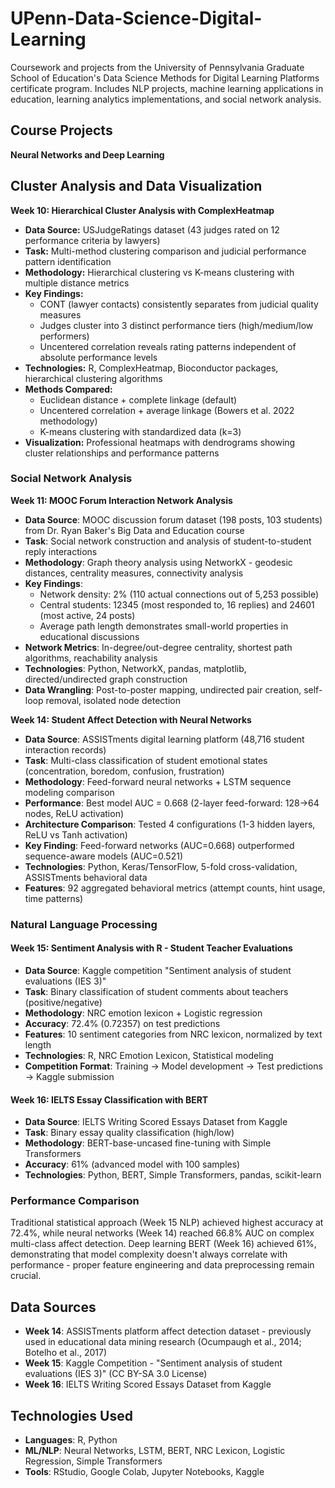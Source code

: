 # UPenn-Data-Science-Digital-Learning
Coursework and projects from the University of Pennsylvania Graduate School of Education's Data Science Methods for Digital Learning Platforms certificate program. Includes NLP projects, machine learning applications in education, learning analytics implementations, and social network analysis.

## Course Projects

**Neural Networks and Deep Learning**

## Cluster Analysis and Data Visualization
**Week 10: Hierarchical Cluster Analysis with ComplexHeatmap**

- **Data Source:** USJudgeRatings dataset (43 judges rated on 12 performance criteria by lawyers)
- **Task:** Multi-method clustering comparison and judicial performance pattern identification  
- **Methodology:** Hierarchical clustering vs K-means clustering with multiple distance metrics
- **Key Findings:**
  - CONT (lawyer contacts) consistently separates from judicial quality measures
  - Judges cluster into 3 distinct performance tiers (high/medium/low performers)
  - Uncentered correlation reveals rating patterns independent of absolute performance levels
- **Technologies:** R, ComplexHeatmap, Bioconductor packages, hierarchical clustering algorithms
- **Methods Compared:** 
  - Euclidean distance + complete linkage (default)
  - Uncentered correlation + average linkage (Bowers et al. 2022 methodology)
  - K-means clustering with standardized data (k=3)
- **Visualization:** Professional heatmaps with dendrograms showing cluster relationships and performance patterns

### **Social Network Analysis**
**Week 11: MOOC Forum Interaction Network Analysis**
* **Data Source**: MOOC discussion forum dataset (198 posts, 103 students) from Dr. Ryan Baker's Big Data and Education course
* **Task**: Social network construction and analysis of student-to-student reply interactions
* **Methodology**: Graph theory analysis using NetworkX - geodesic distances, centrality measures, connectivity analysis
* **Key Findings**: 
  - Network density: 2% (110 actual connections out of 5,253 possible)
  - Central students: 12345 (most responded to, 16 replies) and 24601 (most active, 24 posts)
  - Average path length demonstrates small-world properties in educational discussions
* **Network Metrics**: In-degree/out-degree centrality, shortest path algorithms, reachability analysis
* **Technologies**: Python, NetworkX, pandas, matplotlib, directed/undirected graph construction
* **Data Wrangling**: Post-to-poster mapping, undirected pair creation, self-loop removal, isolated node detection

**Week 14: Student Affect Detection with Neural Networks**
* **Data Source**: ASSISTments digital learning platform (48,716 student interaction records)
* **Task**: Multi-class classification of student emotional states (concentration, boredom, confusion, frustration)
* **Methodology**: Feed-forward neural networks + LSTM sequence modeling comparison
* **Performance**: Best model AUC = 0.668 (2-layer feed-forward: 128→64 nodes, ReLU activation)
* **Architecture Comparison**: Tested 4 configurations (1-3 hidden layers, ReLU vs Tanh activation)
* **Key Finding**: Feed-forward networks (AUC=0.668) outperformed sequence-aware models (AUC=0.521)
* **Technologies**: Python, Keras/TensorFlow, 5-fold cross-validation, ASSISTments behavioral data
* **Features**: 92 aggregated behavioral metrics (attempt counts, hint usage, time patterns)

### Natural Language Processing

#### Week 15: Sentiment Analysis with R - Student Teacher Evaluations
- **Data Source**: Kaggle competition "Sentiment analysis of student evaluations (IES 3)"
- **Task**: Binary classification of student comments about teachers (positive/negative)
- **Methodology**: NRC emotion lexicon + Logistic regression
- **Accuracy**: 72.4% (0.72357) on test predictions
- **Features**: 10 sentiment categories from NRC lexicon, normalized by text length
- **Technologies**: R, NRC Emotion Lexicon, Statistical modeling
- **Competition Format**: Training → Model development → Test predictions → Kaggle submission

#### Week 16: IELTS Essay Classification with BERT
- **Data Source**: IELTS Writing Scored Essays Dataset from Kaggle
- **Task**: Binary essay quality classification (high/low)
- **Methodology**: BERT-base-uncased fine-tuning with Simple Transformers
- **Accuracy**: 61% (advanced model with 100 samples)
- **Technologies**: Python, BERT, Simple Transformers, pandas, scikit-learn

### Performance Comparison
Traditional statistical approach (Week 15 NLP) achieved highest accuracy at 72.4%, while neural networks (Week 14) reached 66.8% AUC on complex multi-class affect detection. Deep learning BERT (Week 16) achieved 61%, demonstrating that model complexity doesn't always correlate with performance - proper feature engineering and data preprocessing remain crucial.

## Data Sources
* **Week 14**: ASSISTments platform affect detection dataset - previously used in educational data mining research (Ocumpaugh et al., 2014; Botelho et al., 2017)
* **Week 15**: Kaggle Competition - "Sentiment analysis of student evaluations (IES 3)" (CC BY-SA 3.0 License)
* **Week 16**: IELTS Writing Scored Essays Dataset from Kaggle

## Technologies Used
- **Languages**: R, Python
- **ML/NLP**: Neural Networks, LSTM, BERT, NRC Lexicon, Logistic Regression, Simple Transformers
- **Tools**: RStudio, Google Colab, Jupyter Notebooks, Kaggle
